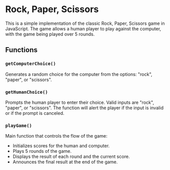 # Rock, Paper, Scissors

This is a simple implementation of the classic Rock, Paper, Scissors game in JavaScript. The game allows a human player to play against the computer, with the game being played over 5 rounds.

## Functions

### `getComputerChoice()`

Generates a random choice for the computer from the options: "rock", "paper", or "scissors".

### `getHumanChoice()`

Prompts the human player to enter their choice. Valid inputs are "rock", "paper", or "scissors". The function will alert the player if the input is invalid or if the prompt is canceled.

### `playGame()`

Main function that controls the flow of the game:
- Initializes scores for the human and computer.
- Plays 5 rounds of the game.
- Displays the result of each round and the current score.
- Announces the final result at the end of the game.
